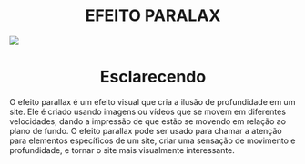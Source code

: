 # <div align="center">EFEITO PARALAX</div> 

![](https://github.com/nabucoanalista/portfolio-sites/blob/main/site%20parallax/202402110145.gif)

# <div align="center">Esclarecendo</div>

<p>O efeito parallax é um efeito visual que cria a ilusão de profundidade em um site. Ele é criado usando imagens ou vídeos que se movem em diferentes velocidades, dando a impressão de que estão se movendo em relação ao plano de fundo. O efeito parallax pode ser usado para chamar a atenção para elementos específicos de um site, criar uma sensação de movimento e profundidade, e tornar o site mais visualmente interessante.</p> 
